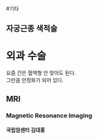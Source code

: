 #기타
## 자궁근종 색적술


# 외과 수술 

요즘 간은 혈액형 안 맞아도 된다.  
그만큼 안정화가 되어 있다.

## MRI
### Magnetic Resonance Imaging
#### 국립암센터 김대홍